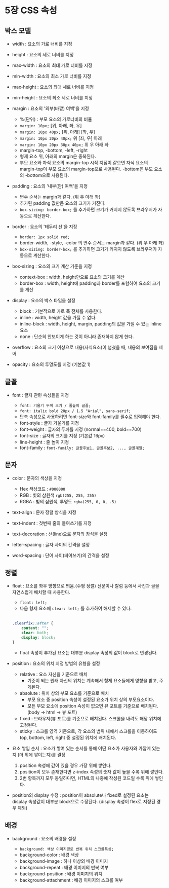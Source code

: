 # 5장 CSS 속성

## 박스 모델

* width : 요소의 가로 너비를 지정
* height : 요소의 세로 너비를 지정

* max-width : 요소의 최대 가로 너비를 지정
* min-width : 요소의 최소 가로 너비를 지정
* max-height : 요소의 최대 세로 너비를 지정
* min-height : 요소의 최소 세로 너비를 지정

* margin : 요소의 '외부(바깥) 여백'을 지정

    * %(단위) : 부모 요소의 가로너비의 비율
    * ```margin: 10px;``` [위, 아래, 좌, 우]
    * ```margin: 10px 40px;``` [위, 아래] [좌, 우]
    * ```margin: 10px 20px 40px;``` 위 [좌, 우] 아래
    * ```margin: 10px 20px 30px 40px;``` 위 우 아래 좌
    * margin-top, -bottom, -left, -right
    * 형제 요소 위, 아래의 margin은 중복된다.
    * 부모 요소와 자식 요소의 margin-top 시작 지점이 같으면 자식 요소의 margin-top이 부모 요소의 margin-top으로 사용된다. -bottom은 부모 요소의 -bottom으로 사용된다.

* padding : 요소의 '내부(안) 여백'을 지정

    * 변수 순서는 margin과 같다. (위 우 아래 좌)
    * 추가된 padding 값만큼 요소의 크기가 커진다.
    * ```box-sizing: border-box;``` 를 추가하면 크기가 커지지 않도록 브라우저가 자동으로 계산한다.

* border : 요소의 '테두리 선'을 지정

    * ```border: 1px solid red;```
    * border-width, -style, -color 의 변수 순서는 margin과 같다. (위 우 아래 좌)
    * ```box-sizing: border-box;``` 를 추가하면 크기가 커지지 않도록 브라우저가 자동으로 계산한다.

* box-sizing : 요소의 크기 계산 기준을 지정

    * context-box : width, height만으로 요소의 크기를 계산
    * border-box : width, height에 padding과 border를 포함하여 요소의 크기를 계산

* display : 요소의 박스 타입을 설정

    * block : 기본적으로 가로 폭 전체를 사용한다.
    * inline : width, height 값을 가질 수 없다.
    * inline-block : width, height, margin, padding의 값을 가질 수 있는 inline 요소
    * none : 단순히 안보이게 하는 것이 아니라 존재하지 않게 한다.

* overflow : 요소의 크기 이상으로 내용(자식요소)이 넘쳤을 때, 내용의 보여짐을 제어

* opacity : 요소의 투명도를 지정 (기본값 1)

## 글꼴

* font : 글자 관련 속성들을 지정

    * ```font: 기울기 두께 크기 / 줄높이 글꼴;```
    * ```font: italic bold 20px / 1.5 "Arial", sans-serif;```
    * 단축 속성으로 사용하려면 font-size와 font-family를 필수로 입력해야 한다.
    * font-style : 글자 기울기를 지정
    * font-weight : 글자의 두께를 지정 (normal==400, bold==700)
    * font-size : 글자의 크기를 지정 (기본값 16px)
    * line-height : 줄 높이 지정
    * font-family : ```font-family: 글꼴후보1, 글꼴후보2, ..., 글꼴계열;```

## 문자

* color : 문자의 색상을 지정

    * Hex 색상코드 : ```#000000```
    * RGB : 빛의 삼원색 ```rgb(255, 255, 255)```
    * RGBA : 빛의 삼원색, 투명도 ```rgba(255, 0, 0, .5)```

* text-align : 문자 정렬 방식을 지정

* text-indent : 첫번째 줄의 들여쓰기를 지정

* text-decoration : 선(line)으로 문자의 장식을 설정

* letter-spacing : 글자 사이의 간격을 설정

* word-spacing : 단어 사이(띄어쓰기)의 간격을 설정

## 정렬

* float : 요소를 좌우 방향으로 띄움.(수평 정렬) 신문이나 칼럼 등에서 사진과 글을 자연스럽게 배치할 때 사용한다.

    * ```float: left;```
    * 다음 형제 요소에 ```clear: left;``` 를 추가하여 해제할 수 있다.
    <br/>

    ```css
    .clearfix::after {
        content: "";
        clear: both;
        display: block;
    }
    ```

    * float 속성이 추가된 요소는 대부분 display 속성의 값이 block로 변경된다.

* position : 요소의 위치 지정 방법의 유형을 설정

    * relative : 요소 자신을 기준으로 배치
        * 기준이 되는 원래 자신의 위치는 계속해서 형제 요소들에게 영향을 받고, 주게된다. 
    * absolute : 위치 상의 부모 요소를 기준으로 배치
        * 부모 요소 중 position 속성이 설정된 요소가 위치 상의 부모요소이다.
        * 모든 부모 요소에 position 속성이 없으면 뷰 포트를 기준으로 배치된다. (body -> html -> 뷰 포트)
    * fixed : 브라우저(뷰 포트)를 기준으로 배치된다. 스크롤을 내려도 해당 위치에 고정된다.
    * sticky : 스크롤 영역 기준으로, 각 요소의 범위 내에서 스크롤을 이동하여도 top, bottom, left, right 중 설정된 위치에 배치된다.

* 요소 쌓임 순서 : 요소가 쌓여 있는 순서를 통해 어떤 요소가 사용자와 가깝게 있는지 (더 위에 쌓이는지)를 결정

    1. position 속성에 값이 있을 경우 가장 위에 쌓인다.
    2. position이 모두 존재한다면 z-index 속성의 숫자 값이 높을 수록 위에 쌓인다.
    3. 2번 항목까지 모두 동일하다면, HTML의 나중에 작성된 코드일 수록 위에 쌓인다. 

* position의 display 수정 : position이 absolute나 fixed로 설정된 요소는 display 속성값이 대부분 block으로 수정된다. (display 속성이 flex로 지정된 경우 제외)

## 배경

* background : 요소의 배경을 설정

    * ```background: 색상 이미지경로 반복 위치 스크롤특성;```
    * background-color : 배경 색상
    * background-image : 하나 이상의 배경 이미지
    * background-repeat : 배경 이미지의 반복 여부
    * background-position : 배경 이미지의 위치
    * background-attachment : 배경 이미지의 스크롤 여부